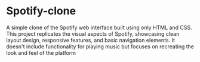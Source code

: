 # Spotify-clone
A simple clone of the Spotify web interface built using only HTML and CSS. This project replicates the visual aspects of Spotify, showcasing clean layout design, responsive features, and basic navigation elements. It doesn't include functionality for playing music but focuses on recreating the look and feel of the platform
